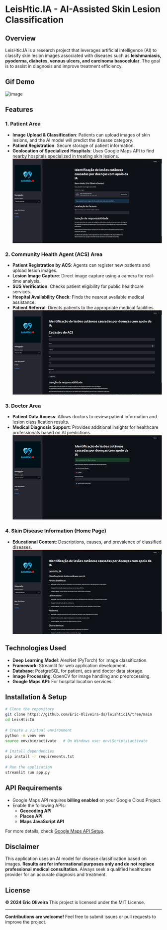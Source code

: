 # LeisHtic.IA - AI-Assisted Skin Lesion Classification

## Overview
LeisHtic.IA is a research project that leverages artificial intelligence (AI) to classify skin lesion images associated with diseases such as **leishmaniasis, pyoderma, diabetes, venous ulcers, and carcinoma basocelular**. The goal is to assist in diagnosis and improve treatment efficiency.

## Gif Demo
![image](images/demo_leishticia.gif)

## Features

### 1. Patient Area
- **Image Upload & Classification**: Patients can upload images of skin lesions, and the AI model will predict the disease category.
- **Patient Registration**: Secure storage of patient information.
- **Geolocation of Specialized Hospitals**: Uses Google Maps API to find nearby hospitals specialized in treating skin lesions.
![image](images/paciente_logou.png)

### 2. Community Health Agent (ACS) Area
- **Patient Registration by ACS**: Agents can register new patients and upload lesion images.
- **Lesion Image Capture**: Direct image capture using a camera for real-time analysis.
- **SUS Verification**: Checks patient eligibility for public healthcare services.
- **Hospital Availability Check**: Finds the nearest available medical assistance.
- **Patient Referral**: Directs patients to the appropriate medical facilities.
![image](images/cadastro_acs.png)

### 3. Doctor Area
- **Patient Data Access**: Allows doctors to review patient information and lesion classification results.
- **Medical Diagnosis Support**: Provides additional insights for healthcare professionals based on AI predictions.
![image](images/logou_medico.png)

### 4. Skin Disease Information (Home Page)
- **Educational Content**: Descriptions, causes, and prevalence of classified diseases.
![image](images/home.png)

## Technologies Used
- **Deep Learning Model**: AlexNet (PyTorch) for image classification.
- **Framework**: Streamlit for web application development.
- **Database**: PostgreSQL for patient, acs and doctor data storage.
- **Image Processing**: OpenCV for image handling and preprocessing.
- **Google Maps API**: For hospital location services.

## Installation & Setup
```bash
# Clone the repository
git clone https://github.com/Eric-Oliveira-ds/leishticIA/tree/main
cd LeisHticIA

# Create a virtual environment
python -m venv env
source env/bin/activate   # On Windows use: env\Scripts\activate

# Install dependencies
pip install -r requirements.txt

# Run the application
streamlit run app.py
```

## API Requirements
- Google Maps API requires **billing enabled** on your Google Cloud Project.
- Enable the following APIs:
  - **Geocoding API**
  - **Places API**
  - **Maps JavaScript API**
  
For more details, check [Google Maps API Setup](https://developers.google.com/maps/gmp-get-started).

## Disclaimer
This application uses an AI model for disease classification based on images. **Results are for informational purposes only and do not replace professional medical consultation.** Always seek a qualified healthcare provider for an accurate diagnosis and treatment.

## License
**© 2024 Eric Oliveira**
This project is licensed under the MIT License.

---

**Contributions are welcome!** Feel free to submit issues or pull requests to improve the project.
